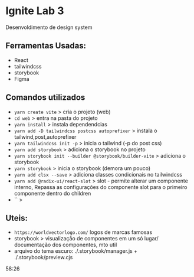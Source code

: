 # Ignite Lab 3
 Desenvoldimento de design system


## Ferramentas Usadas:
* React
* tailwindcss
* storybook
* Figma



## Comandos utilizados

* `yarn create vite` > cria o projeto (web)
* `cd web` > entra na pasta do projeto
* `yarn install` > instala dependendcias
* `yarn add -D tailwindcss postcss autoprefixer` > instala o tailwind,post,autoprefixer 
* `yarn tailwindcss init -p` > inicia o tailwind (-p do post css)
* `yarn add storybook` > adiciona o storybook no projeto
* `yarn storybook init --builder @storybook/builder-vite` > adiciona o storybook
* `yarn storybook` > inicia o storybook (demora um pouco)
* `yarn add clsx --save` > adiciona classes condicionais no tailwindcss 
* `yarn add @radix-ui/react-slot` > slot - permite alterar um componente interno, Repassa as configurações do componente slot para o primeiro componente dentro do children
* `` > 



## Uteis:

* `https://worldvectorlogo.com/` logos de marcas famosas
* storybook > visualização de componentes em um só lugar/ documentação dos componentes, mto util
* arquivo do tema escuro: ./.storybook/manager.js + ./.storybook/preview.cjs

58:26